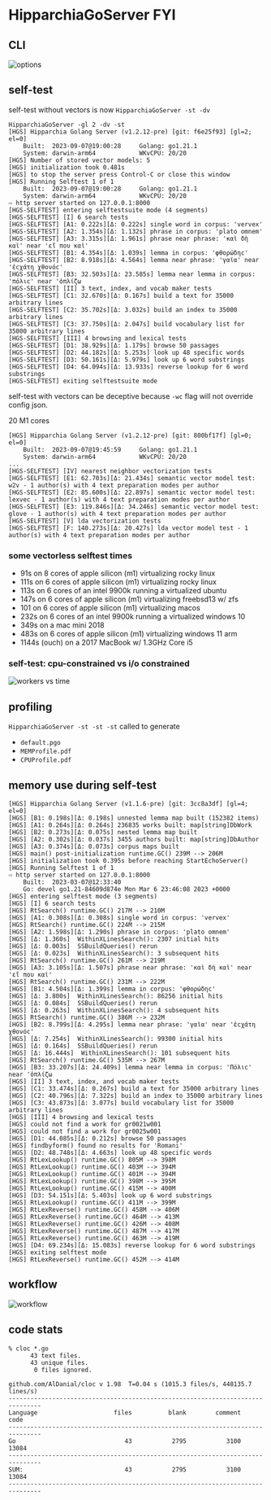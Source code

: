 
# HipparchiaGoServer FYI

## CLI

![options](../gitimg/hgscli.png)

## self-test

self-test without vectors is now `HipparchiaGoServer -st -dv`

``` 
HipparchiaGoServer -gl 2 -dv -st
[HGS] Hipparchia Golang Server (v1.2.12-pre) [git: f6e25f93] [gl=2; el=0]
	Built:	2023-09-07@19:00:28		Golang:	go1.21.1
	System:	darwin-arm64			WKvCPU:	20/20
[HGS] Number of stored vector models: 5
[HGS] initialization took 0.481s
[HGS] to stop the server press Control-C or close this window
[HGS] Running Selftest 1 of 1
	Built:	2023-09-07@19:00:28		Golang:	go1.21.1
	System:	darwin-arm64			WKvCPU:	20/20
⇨ http server started on 127.0.0.1:8000
[HGS-SELFTEST] entering selftestsuite mode (4 segments)
[HGS-SELFTEST] [I] 6 search tests
[HGS-SELFTEST] [A1: 0.222s][Δ: 0.222s] single word in corpus: 'vervex'
[HGS-SELFTEST] [A2: 1.354s][Δ: 1.132s] phrase in corpus: 'plato omnem'
[HGS-SELFTEST] [A3: 3.315s][Δ: 1.961s] phrase near phrase: 'καὶ δὴ καὶ' near 'εἴ που καὶ'
[HGS-SELFTEST] [B1: 4.354s][Δ: 1.039s] lemma in corpus: 'φθορώδηϲ'
[HGS-SELFTEST] [B2: 8.918s][Δ: 4.564s] lemma near phrase: 'γαῖα' near 'ἐϲχάτη χθονόϲ'
[HGS-SELFTEST] [B3: 32.503s][Δ: 23.585s] lemma near lemma in corpus: 'πόλιϲ' near 'ὁπλίζω
[HGS-SELFTEST] [II] 3 text, index, and vocab maker tests
[HGS-SELFTEST] [C1: 32.670s][Δ: 0.167s] build a text for 35000 arbitrary lines
[HGS-SELFTEST] [C2: 35.702s][Δ: 3.032s] build an index to 35000 arbitrary lines
[HGS-SELFTEST] [C3: 37.750s][Δ: 2.047s] build vocabulary list for 35000 arbitrary lines
[HGS-SELFTEST] [III] 4 browsing and lexical tests
[HGS-SELFTEST] [D1: 38.929s][Δ: 1.179s] browse 50 passages
[HGS-SELFTEST] [D2: 44.182s][Δ: 5.253s] look up 48 specific words
[HGS-SELFTEST] [D3: 50.161s][Δ: 5.979s] look up 6 word substrings
[HGS-SELFTEST] [D4: 64.094s][Δ: 13.933s] reverse lookup for 6 word substrings
[HGS-SELFTEST] exiting selftestsuite mode

```

self-test with vectors can be deceptive because `-wc` flag will not override config json.

20 M1 cores
```
[HGS] Hipparchia Golang Server (v1.2.12-pre) [git: 800bf17f] [gl=0; el=0]
	Built:	2023-09-07@19:45:59		Golang:	go1.21.1
	System:	darwin-arm64			WKvCPU:	20/20
...
[HGS-SELFTEST] [IV] nearest neighbor vectorization tests
[HGS-SELFTEST] [E1: 62.703s][Δ: 21.434s] semantic vector model test: w2v - 1 author(s) with 4 text preparation modes per author
[HGS-SELFTEST] [E2: 85.600s][Δ: 22.897s] semantic vector model test: lexvec - 1 author(s) with 4 text preparation modes per author
[HGS-SELFTEST] [E3: 119.846s][Δ: 34.246s] semantic vector model test: glove - 1 author(s) with 4 text preparation modes per author
[HGS-SELFTEST] [V] lda vectorization tests
[HGS-SELFTEST] [F: 140.273s][Δ: 20.427s] lda vector model test - 1 author(s) with 4 text preparation modes per author
```

### some vectorless selftest times

* 91s on 8 cores of apple silicon (m1) virtualizing rocky linux
* 111s on 6 cores of apple silicon (m1) virtualizing rocky linux
* 113s on 6 cores of an intel 9900k running a virtualized ubuntu
* 147s on 6 cores of apple silicon (m1) virtualizing freebsd13 w/ zfs
* 101 on 6 cores of apple silicon (m1) virtualizing macos
* 232s on 6 cores of an intel 9900k running a virtualized windows 10
* 349s on a mac mini 2018
* 483s on 6 cores of apple silicon (m1) virtualizing windows 11 arm
* 1144s (ouch) on a 2017 MacBook w/ 1.3GHz Core i5

### self-test: cpu-constrained vs i/o constrained

![workers vs time](../gitimg/workers_vs_time.png)

## profiling

`HipparchiaGoServer -st -st -st` called to generate
* `default.pgo`
* `MEMProfile.pdf`
* `CPUProfile.pdf` 

## memory use during self-test

``` 
[HGS] Hipparchia Golang Server (v1.1.6-pre) [git: 3cc8a3df] [gl=4; el=0]
[HGS] [B1: 0.198s][Δ: 0.198s] unnested lemma map built (152382 items)
[HGS] [A1: 0.264s][Δ: 0.264s] 236835 works built: map[string]DbWork
[HGS] [B2: 0.273s][Δ: 0.075s] nested lemma map built
[HGS] [A2: 0.302s][Δ: 0.037s] 3455 authors built: map[string]DbAuthor
[HGS] [A3: 0.374s][Δ: 0.073s] corpus maps built
[HGS] main() post-initialization runtime.GC() 239M --> 206M
[HGS] initialization took 0.395s before reaching StartEchoServer()
[HGS] Running Selftest 1 of 1
⇨ http server started on 127.0.0.1:8000
	Built:	2023-03-07@12:33:40
	Go:	devel go1.21-84609d874e Mon Mar 6 23:46:08 2023 +0000
[HGS] entering selftest mode (3 segments)
[HGS] [I] 6 search tests
[HGS] RtSearch() runtime.GC() 217M --> 210M
[HGS] [A1: 0.308s][Δ: 0.308s] single word in corpus: 'vervex'
[HGS] RtSearch() runtime.GC() 224M --> 215M
[HGS] [A2: 1.598s][Δ: 1.290s] phrase in corpus: 'plato omnem'
[HGS] [Δ: 1.360s]  WithinXLinesSearch(): 2307 initial hits
[HGS] [Δ: 0.003s]  SSBuildQueries() rerun
[HGS] [Δ: 0.023s]  WithinXLinesSearch(): 3 subsequent hits
[HGS] RtSearch() runtime.GC() 261M --> 219M
[HGS] [A3: 3.105s][Δ: 1.507s] phrase near phrase: 'καὶ δὴ καὶ' near 'εἴ που καὶ'
[HGS] RtSearch() runtime.GC() 231M --> 222M
[HGS] [B1: 4.504s][Δ: 1.399s] lemma in corpus: 'φθορώδηϲ'
[HGS] [Δ: 3.800s]  WithinXLinesSearch(): 86256 initial hits
[HGS] [Δ: 0.084s]  SSBuildQueries() rerun
[HGS] [Δ: 0.263s]  WithinXLinesSearch(): 4 subsequent hits
[HGS] RtSearch() runtime.GC() 386M --> 232M
[HGS] [B2: 8.799s][Δ: 4.295s] lemma near phrase: 'γαῖα' near 'ἐϲχάτη χθονόϲ'
[HGS] [Δ: 7.254s]  WithinXLinesSearch(): 99300 initial hits
[HGS] [Δ: 0.164s]  SSBuildQueries() rerun
[HGS] [Δ: 16.444s]  WithinXLinesSearch(): 101 subsequent hits
[HGS] RtSearch() runtime.GC() 535M --> 267M
[HGS] [B3: 33.207s][Δ: 24.409s] lemma near lemma in corpus: 'Πόλιϲ' near 'ὁπλίζω
[HGS] [II] 3 text, index, and vocab maker tests
[HGS] [C1: 33.474s][Δ: 0.267s] build a text for 35000 arbitrary lines
[HGS] [C2: 40.796s][Δ: 7.322s] build an index to 35000 arbitrary lines
[HGS] [C3: 43.873s][Δ: 3.077s] build vocabulary list for 35000 arbitrary lines
[HGS] [III] 4 browsing and lexical tests
[HGS] could not find a work for gr0021w001
[HGS] could not find a work for gr0025w001
[HGS] [D1: 44.085s][Δ: 0.212s] browse 50 passages
[HGS] findbyform() found no results for 'Romani'
[HGS] [D2: 48.748s][Δ: 4.663s] look up 48 specific words
[HGS] RtLexLookup() runtime.GC() 805M --> 398M
[HGS] RtLexLookup() runtime.GC() 403M --> 394M
[HGS] RtLexLookup() runtime.GC() 401M --> 394M
[HGS] RtLexLookup() runtime.GC() 398M --> 395M
[HGS] RtLexLookup() runtime.GC() 415M --> 400M
[HGS] [D3: 54.151s][Δ: 5.403s] look up 6 word substrings
[HGS] RtLexLookup() runtime.GC() 411M --> 399M
[HGS] RtLexReverse() runtime.GC() 458M --> 406M
[HGS] RtLexReverse() runtime.GC() 464M --> 413M
[HGS] RtLexReverse() runtime.GC() 426M --> 408M
[HGS] RtLexReverse() runtime.GC() 487M --> 417M
[HGS] RtLexReverse() runtime.GC() 463M --> 419M
[HGS] [D4: 69.234s][Δ: 15.083s] reverse lookup for 6 word substrings
[HGS] exiting selftest mode
[HGS] RtLexReverse() runtime.GC() 452M --> 414M
```

## workflow

![workflow](../gitimg/hipparchia_workflow.svg)

## code stats

```
% cloc *.go
      43 text files.
      43 unique files.                              
       0 files ignored.

github.com/AlDanial/cloc v 1.98  T=0.04 s (1015.3 files/s, 448135.7 lines/s)
-------------------------------------------------------------------------------
Language                     files          blank        comment           code
-------------------------------------------------------------------------------
Go                              43           2795           3100          13084
-------------------------------------------------------------------------------
SUM:                            43           2795           3100          13084
-------------------------------------------------------------------------------

```